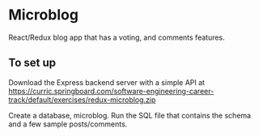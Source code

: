 # Microblog
React/Redux blog app that has a voting, and comments features.

## To set up

Download the Express backend server with a simple API at https://curric.springboard.com/software-engineering-career-track/default/exercises/redux-microblog.zip  

Create a database, microblog. Run the SQL file that contains the schema and a few sample posts/comments.
